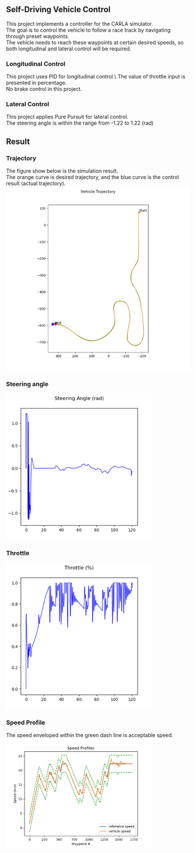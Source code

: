 ## Self-Driving Vehicle Control
This project implements a controller for the CARLA simulator.\
The goal is to control the vehicle to follow a race track by navigating through preset waypoints.\
The vehicle needs to reach these waypoints at certain desired speeds, so both longitudinal and lateral control will be required.

### Longitudinal Control
This project uses PID for longitudinal control.\ 
The value of throttle input is presented in percentage.\
No brake control in this project.

### Lateral Control
This project applies Pure Pursuit for lateral control.\
The steering angle is within the range from -1.22 to 1.22 (rad)

## Result

### Trajectory
The figure show below is the simulation result.\
The orange curve is desired trajectory, and the blue curve is the control result (actual trajectory).\
<img src="https://github.com/jhchang903/SelfDrivingCar/blob/master/C1_Final_Vehicle_Control/controller_output/trajectory.png" width="700" >

### Steering angle
<img src="https://github.com/jhchang903/SelfDrivingCar/blob/master/C1_Final_Vehicle_Control/controller_output/steer_output2.png" width="400">

### Throttle
<img src="https://github.com/jhchang903/SelfDrivingCar/blob/master/C1_Final_Vehicle_Control/controller_output/throttle_output2.png" width="400">

### Speed Profile
The speed enveloped within the green dash line is acceptable speed.\
<img src="https://github.com/jhchang903/SelfDrivingCar/blob/master/C1_Final_Vehicle_Control/controller_output/Speed%20profile.png" width="400">
